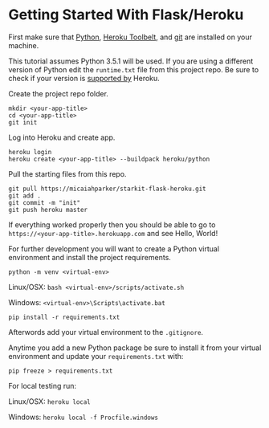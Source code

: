 # Getting Started With Flask/Heroku

First make sure that [Python](https://python.org), [Heroku Toolbelt](https://toolbelt.heroku.com), and [git](https://git-scm.com) are installed on your machine.

This tutorial assumes Python 3.5.1 will be used. If you are using a different version of Python edit the `runtime.txt` file from this project repo. Be sure to check if your version is [supported by](https://devcenter.heroku.com/articles/python-runtimes) Heroku.

Create the project repo folder.

```
mkdir <your-app-title>
cd <your-app-title>
git init
```

Log into Heroku and create app.

```
heroku login
heroku create <your-app-title> --buildpack heroku/python
```

Pull the starting files from this repo.

```
git pull https://micaiahparker/starkit-flask-heroku.git
git add .
git commit -m "init"
git push heroku master
```

If everything worked properly then you should be able to go to `https://<your-app-title>.herokuapp.com` and see Hello, World!

For further development you will want to create a Python virtual environment and install the project requirements. 


`python -m venv <virtual-env>`

Linux/OSX: `bash <virtual-env>/scripts/activate.sh`

Windows: `<virtual-env>\Scripts\activate.bat`

`pip install -r requirements.txt`

Afterwords add your virtual environment to the `.gitignore`.

Anytime you add a new Python package be sure to install it from your virtual environment and update your `requirements.txt` with:

`pip freeze > requirements.txt`

For local testing run:

Linux/OSX: `heroku local`

Windows: `heroku local -f Procfile.windows`




